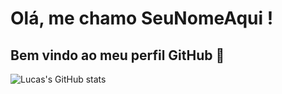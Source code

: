 # Olá, me chamo SeuNomeAqui ! 
## Bem vindo ao meu perfil GitHub 👋

![Lucas's GitHub stats](https://github-readme-stats.vercel.app/api?username=lucasvale95&show_icons=true&theme=radical)

<!--
**lucasvale95/lucasvale95** is a ✨ _special_ ✨ repository because its `README.md` (this file) appears on your GitHub profile.

Here are some ideas to get you started:

- 🔭 I’m currently working on ...
- 🌱 I’m currently learning ...
- 👯 I’m looking to collaborate on ...
- 🤔 I’m looking for help with ...
- 💬 Ask me about ...
- 📫 How to reach me: ...
- 😄 Pronouns: ...
- ⚡ Fun fact: ...
-->
